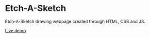 # Etch-A-Sketch
Etch-A-Sketch drawing webpage created through HTML, CSS and JS.

[Live demo](https://baheerpayab.github.io/etch-a-sketch/)